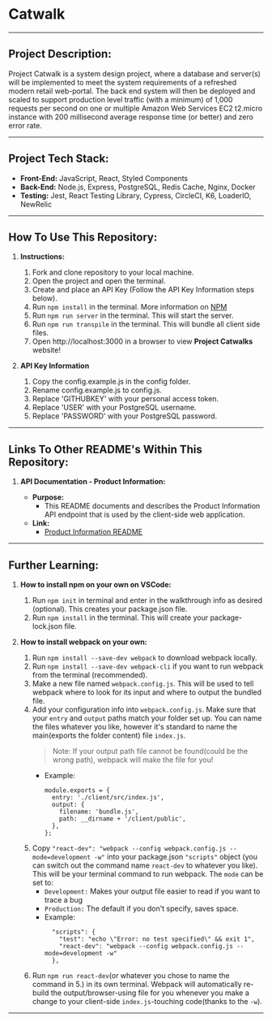 # Catwalk

---

## Project Description:

Project Catwalk is a system design project, where a database and server(s) will be implemented to meet the system requirements of a refreshed modern retail web-portal. The back end system will then be deployed and scaled to support production level traffic (with a minimum) of 1,000 requests per second on one or multiple Amazon Web Services EC2 t2.micro instance with 200 millisecond average response time (or better) and zero error rate.

<p></p>

---

## Project Tech Stack:

- **Front-End:** JavaScript, React, Styled Components
- **Back-End:** Node.js, Express, PostgreSQL, Redis Cache, Nginx, Docker
- **Testing:** Jest, React Testing Library, Cypress, CircleCI, K6, LoaderIO, NewRelic

---

## How To Use This Repository:

1. **Instructions:**

   1. Fork and clone repository to your local machine.
   2. Open the project and open the terminal.
   3. Create and place an API Key (Follow the API Key Information steps below).
   4. Run `npm install` in the terminal. More information on [NPM](https://www.npmjs.com/)
   5. Run `npm run server` in the terminal. This will start the server.
   6. Run `npm run transpile` in the terminal. This will bundle all client side files.
   7. Open http://localhost:3000 in a browser to view **Project Catwalks** website!
   <p></p>

2. **API Key Information**

   1. Copy the config.example.js in the config folder.
   2. Rename config.example.js to config.js.
   3. Replace 'GITHUBKEY' with your personal access token.
   4. Replace 'USER' with your PostgreSQL username.
   5. Replace 'PASSWORD' with your PostgreSQL password.
   <p></p>

---

## Links To Other README's Within This Repository:

1.  **API Documentation - Product Information:**

    - **Purpose:**
      - This README documents and describes the Product Information API endpoint that is used by the client-side web application.
    - **Link:**
      - [Product Information README](https://github.com/jaylee20/Shop_with_Rob/blob/main/server/README.md)
      <p></p>

---

## Further Learning:

1. **How to install npm on your own on VSCode:**

   1. Run `npm init` in terminal and enter in the walkthrough info as desired (optional). This creates your package.json file.
   2. Run `npm install` in the terminal. This will create your package-lock.json file.
   <p></p>

2. **How to install webpack on your own:**
   1. Run `npm install --save-dev webpack` to download webpack locally.
   2. Run `npm install --save-dev webpack-cli` if you want to run webpack from the terminal (recommended).
   3. Make a new file named `webpack.config.js`. This will be used to tell webpack where to look for its input and where to output the bundled file.
   4. Add your configuration info into `webpack.config.js`. Make sure that your `entry` and `output` paths match your folder set up. You can name the files whatever you like, however it's standard to name the main(exports the folder content) file `index.js`.
      > Note: If your output path file cannot be found(could be the wrong path), webpack will make the file for you!
      - Example:
        ```
        module.exports = {
          entry: './client/src/index.js',
          output: {
            filename: 'bundle.js',
            path: __dirname + '/client/public',
          },
        };
        ```
   5. Copy `"react-dev": "webpack --config webpack.config.js --mode=development -w"` into your package.json `"scripts"` object (you can switch out the command name `react-dev` to whatever you like). This will be your terminal command to run webpack. The `mode` can be set to:
      - `Development:` Makes your output file easier to read if you want to trace a bug
      - `Production:` The default if you don't specify, saves space.
      - Example:
        ```
          "scripts": {
            "test": "echo \"Error: no test specified\" && exit 1",
            "react-dev": "webpack --config webpack.config.js --mode=development -w"
          },
        ```
   6. Run `npm run react-dev`(or whatever you chose to name the command in 5.) in its own terminal. Webpack will automatically re-build the output/browser-using file for you whenever you make a change to your client-side `index.js`-touching code(thanks to the `-w`).

---
